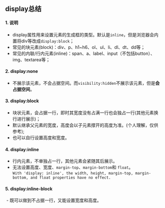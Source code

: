 display总结
--

#### 1. 说明
 - display属性用来设置元素的生成框的类型。默认是`inline`，但是浏览器会内置将div等改成`display:block`；
 - 常见的块元素(block)：div、p、h1~h6、ol、ul、li、dl、dt、dd等；
 - 常见的内联/行内元素(inline)：span、a、label、input（不包括button）、img、textarea等；
 
#### 2. display:none  
 - 不展示该元素，不会占据空间。而`visibility:hidden`不展示该元素，但是**会占据空间**。
 
#### 3. display:block
 - 块状元素，会占据一行，即时其宽度没有占满一行也会独占一行(其他元素换行进行展示)；
 - 默认继承父元素的宽度，高度会以子元素撑开的高度为准。(个人理解，仅供参考);
 - 也可以自行设置高度和宽度。
 
#### 4. display:inline
 - 行内元素，不单独占一行，其他元素会紧随其后展示。
 - 无法设置高度、宽度、`margin-top`、`margin-bottom`和 `float`。<br>
  `With 'display: inline', the width, height, margin-top, margin-bottom, and float properties have no effect.`
 
#### 5. display:inline-block
  - 既可以做到不占据一行，又能设置宽度和高度。
 
 
  
 
 
 
 
